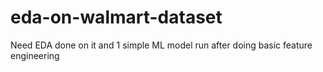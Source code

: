 # eda-on-walmart-dataset
Need EDA done on it and 1 simple ML model run after doing basic feature engineering
